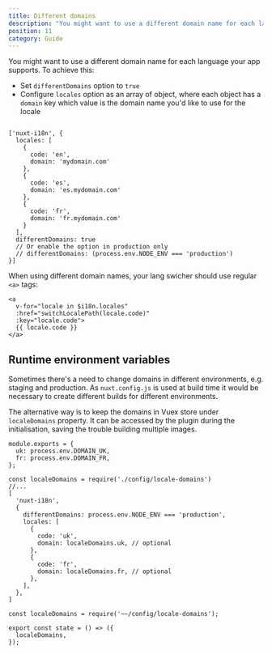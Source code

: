 ```yaml
---
title: Different domains
description: "You might want to use a different domain name for each language your app supports. To achieve this:"
position: 11
category: Guide
---
```


You might want to use a different domain name for each language your app supports. To achieve this:

* Set `differentDomains` option to `true`
* Configure `locales` option as an array of object, where each object has a `domain` key which value is the domain name you'd like to use for the locale

```js{}[nuxt.config.js]

['nuxt-i18n', {
  locales: [
    {
      code: 'en',
      domain: 'mydomain.com'
    },
    {
      code: 'es',
      domain: 'es.mydomain.com'
    },
    {
      code: 'fr',
      domain: 'fr.mydomain.com'
    }
  ],
  differentDomains: true
  // Or enable the option in production only
  // differentDomains: (process.env.NODE_ENV === 'production')
}]
```

When using different domain names, your lang swicher should use regular `<a>` tags:

```vue
<a
  v-for="locale in $i18n.locales"
  :href="switchLocalePath(locale.code)"
  :key="locale.code">
  {{ locale.code }}
</a>
```

## Runtime environment variables

Sometimes there's a need to change domains in different environments, e.g. staging and production. 
As `nuxt.config.js` is used at build time it would be necessary to create different builds for different environments.

The alternative way is to keep the domains in Vuex store under `localeDomains` property. It can be accessed by the plugin
during the initialisation, saving the trouble building multiple images.

```js{}[config/locale-domains.js]
module.exports = {
  uk: process.env.DOMAIN_UK,
  fr: process.env.DOMAIN_FR,
};
```

```js{}[nuxt.config.js]
const localeDomains = require('./config/locale-domains')
//...
[
  'nuxt-i18n',
  {
    differentDomains: process.env.NODE_ENV === 'production',
    locales: [
      {
        code: 'uk',
        domain: localeDomains.uk, // optional
      },
      {
        code: 'fr',
        domain: localeDomains.fr, // optional
      },
    ],
  },
]
```

```js{}[store/index.js]
const localeDomains = require('~~/config/locale-domains');

export const state = () => ({
  localeDomains,
});
```
